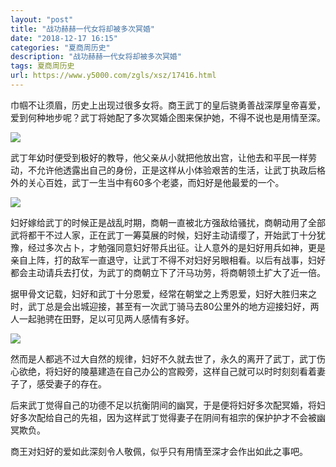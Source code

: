 ```yaml
---
layout: "post"
title: "战功赫赫一代女将却被多次冥婚"
date: "2018-12-17 16:15"
categories: "夏商周历史"
description: "战功赫赫一代女将却被多次冥婚"
tags: 夏商周历史
url: https://www.y5000.com/zgls/xsz/17416.html
---
```






巾帼不让须眉，历史上出现过很多女将。商王武丁的皇后骁勇善战深厚皇帝喜爱，爱到何种地步呢？武丁将她配了多次冥婚企图来保护她，不得不说也是用情至深。

![](https://img.y5000.com/uploads/allimg/170317/1F0516325-0.jpg)

武丁年幼时便受到极好的教导，他父亲从小就把他放出宫，让他去和平民一样劳动，不允许他透露出自己的身份，正是这样从小体验艰苦的生活，让武丁执政后格外的关心百姓，武丁一生当中有60多个老婆，而妇好是他最爱的一个。

![](https://img.y5000.com/uploads/allimg/170317/1F0513504-1.jpg)

妇好嫁给武丁的时候正是战乱时期，商朝一直被北方强敌给骚扰，商朝动用了全部武将都干不过人家，正在武丁一筹莫展的时候，妇好主动请缨了，开始武丁十分犹豫，经过多次占卜，才勉强同意妇好带兵出征。让人意外的是妇好用兵如神，更是亲自上阵，打的敌军一直退守，让武丁不得不对妇好另眼相看。以后有战事，妇好都会主动请兵去打仗，为武丁的商朝立下了汗马功劳，将商朝领土扩大了近一倍。

据甲骨文记载，妇好和武丁十分恩爱，经常在朝堂之上秀恩爱，妇好大胜归来之时，武丁总是会出城迎接，甚至有一次武丁骑马去80公里外的地方迎接妇好，两人一起驰骋在田野，足以可见两人感情有多好。

![](https://img.y5000.com/uploads/allimg/170317/1F05141P-2.jpg)

然而是人都逃不过大自然的规律，妇好不久就去世了，永久的离开了武丁，武丁伤心欲绝，将妇好的陵墓建造在自己办公的宫殿旁，这样自己就可以时时刻刻看着妻子了，感受妻子的存在。

后来武丁觉得自己的功德不足以抗衡阴间的幽冥，于是便将妇好多次配冥婚，将妇好多次配给自己的先祖，因为这样武丁觉得妻子在阴间有祖宗的保护护才不会被幽冥欺负。

商王对妇好的爱如此深刻令人敬佩，似乎只有用情至深才会作出如此之事吧。
